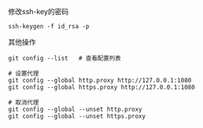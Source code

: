 修改ssh-key的密码

```shell
ssh-keygen -f id_rsa -p
```

其他操作

```shell
git config --list   # 查看配置列表

# 设置代理
git config --global http.proxy http://127.0.0.1:1080
git config --global https.proxy http://127.0.0.1:1080

# 取消代理
git config --global --unset http.proxy
git config --global --unset https.proxy
```

